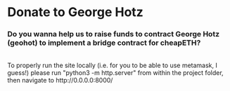 # Donate to George Hotz
### Do you wanna help us to raise funds to contract George Hotz (geohot) to implement a bridge contract for cheapETH?

<br>
To properly run the site locally  (i.e. for you to be able to use metamask, I guess!) please run "python3 -m http.server" from within the project folder, then navigate to http://0.0.0.0:8000/
